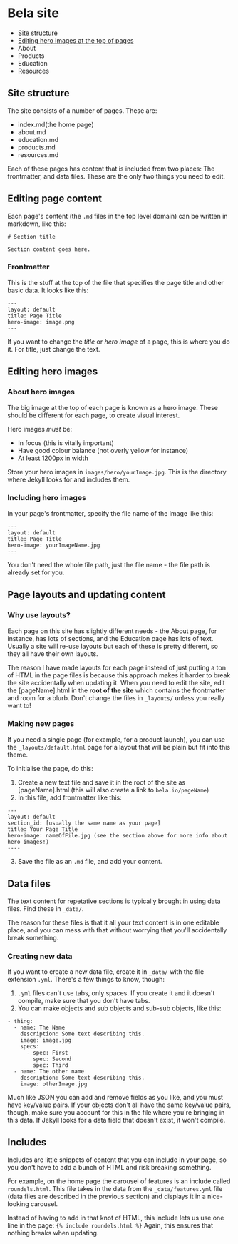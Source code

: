 # Bela site

- [Site structure](#site-structure)
- [Editing hero images at the top of pages](#editing-hero-images)
- About
- Products
- Education
- Resources

## Site structure
The site consists of a number of pages. These are:
- index.md(the home page)
- about.md
- education.md
- products.md
- resources.md

Each of these pages has content that is included from two places: The frontmatter, and data files. These are the only two things you need to edit.

## Editing page content

Each page's content (the `.md` files in the top level domain) can be written in markdown, like this:

```
# Section title

Section content goes here.
```

### Frontmatter

This is the stuff at the top of the file that specifies the page title and other basic data. It looks like this:

```
---
layout: default
title: Page Title
hero-image: image.png
---
```
If you want to change the *title* or *hero image* of a page, this is where you do it. For title, just change the text.

## Editing hero images

### About hero images
The big image at the top of each page is known as a hero image. These should be different for each page, to create visual interest.

Hero images *must* be:
- In focus (this is vitally important)
- Have good colour balance (not overly yellow for instance)
- At least 1200px in width

Store your hero images in `images/hero/yourImage.jpg`. This is the directory where Jekyll looks for and includes them.

### Including hero images
In your page's frontmatter, specify the file name of the image like this:

```
---
layout: default
title: Page Title
hero-image: yourImageName.jpg
---
```

You don't need the whole file path, just the file name - the file path is already set for you.

## Page layouts and updating content

### Why use layouts?
Each page on this site has slightly different needs - the About page, for instance, has lots of sections, and the Education page has lots of text. Usually a site will re-use layouts but each of these is pretty different, so they all have their own layouts.

The reason I have made layouts for each page instead of just putting a ton of HTML in the page files is because this approach makes it harder to break the site accidentally when updating it. When you need to edit the site, edit the [pageName].html in the **root of the site** which contains the frontmatter and room for a blurb. Don't change the files in `_layouts/` unless you really want to!

### Making new pages

If you need a single page (for example, for a product launch), you can use the `_layouts/default.html` page for a layout that will be plain but fit into this theme.

To initialise the page, do this:
1. Create a new text file and save it in the root of the site as [pageName].html (this will also create a link to `bela.io/pageName`)
2. In this file, add frontmatter like this:
```
---
layout: default
section_id: [usually the same name as your page]
title: Your Page Title
hero-image: nameOfFile.jpg (see the section above for more info about hero images!)
----
```
3. Save the file as an `.md` file, and add your content.

## Data files

The text content for repetative sections is typically brought in using data files. Find these in `_data/`. 

The reason for these files is that it all your text content is in one editable place, and you can mess with that without worrying that you'll accidentally break something. 

### Creating new data

If you want to create a new data file, create it in `_data/` with the file extension `.yml`. There's a few things to know, though:

1. `.yml` files can't use tabs, only spaces. If you create it and it doesn't compile, make sure that you don't have tabs.
2. You can make objects and sub objects and sub-sub objects, like this:
```
- thing: 
  - name: The Name
    description: Some text describing this.
    image: image.jpg
    specs:
      - spec: First
        spec: Second
        spec: Third
  - name: The other name
    description: Some text describing this.
    image: otherImage.jpg
```    

Much like JSON you can add and remove fields as you like, and you must have key/value pairs. If your objects don't all have the same key/value pairs, though, make sure you account for this in the file where you're bringing in this data. If Jekyll looks for a data field that doesn't exist, it won't compile.

## Includes

Includes are little snippets of content that you can include in your page, so you don't have to add a bunch of HTML and risk breaking something.

For example, on the home page the carousel of features is an include called `roundels.html`. This file takes in the data from the `_data/features.yml` file (data files are described in the previous section) and displays it in a nice-looking carousel. 

Instead of having to add in that knot of HTML, this include lets us use one line in the page: `{% include roundels.html %}` Again, this ensures that nothing breaks when updating. 
